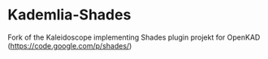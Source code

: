 # Kademlia-Shades
Fork of the Kaleidoscope implementing Shades plugin projekt for OpenKAD (https://code.google.com/p/shades/)
